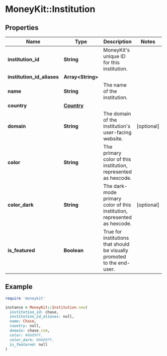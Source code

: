 # MoneyKit::Institution

## Properties

| Name | Type | Description | Notes |
| ---- | ---- | ----------- | ----- |
| **institution_id** | **String** | MoneyKit&#39;s unique ID for this institution. |  |
| **institution_id_aliases** | **Array&lt;String&gt;** |  |  |
| **name** | **String** | The name of the institution. |  |
| **country** | [**Country**](Country.md) |  |  |
| **domain** | **String** | The domain of the institution&#39;s user-facing website. | [optional] |
| **color** | **String** | The primary color of this institution, represented as hexcode. |  |
| **color_dark** | **String** | The dark-mode primary color of this institution, represented as hexcode. | [optional] |
| **is_featured** | **Boolean** | True for institutions that should be visually promoted to the end-user. |  |

## Example

```ruby
require 'moneykit'

instance = MoneyKit::Institution.new(
  institution_id: chase,
  institution_id_aliases: null,
  name: Chase,
  country: null,
  domain: chase.com,
  color: #0A89FF,
  color_dark: #0A89FF,
  is_featured: null
)
```

